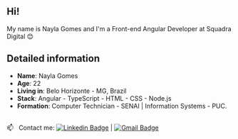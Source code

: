 <!--
**naygo/naygo** is a ✨ _special_ ✨ repository because its `README.md` (this file) appears on your GitHub profile
-->

## Hi!

My name is Nayla Gomes and I'm a Front-end Angular Developer at Squadra Digital 😊

## Detailed information

* **Name**: Nayla Gomes
* **Age**: 22
* **Living in**: Belo Horizonte - MG, Brazil
* **Stack**: Angular - TypeScript - HTML - CSS - Node.js
* **Formation**: Computer Technician - SENAI | Information Systems - PUC.

 
 <br/> :mailbox: &nbsp; Contact me: [![Linkedin Badge](https://img.shields.io/badge/-NaylaGomes-blue?style=flat-square&logo=Linkedin&logoColor=white&link=https://https://www.linkedin.com/in/naygo/)](https://www.linkedin.com/in/naygo/) 
| 
[![Gmail Badge](https://img.shields.io/badge/-nayla.cgs@gmail.com-c14438?style=flat-square&logo=Gmail&logoColor=white&link=mailto:nayla.cgs@gmail.com)](mailto:nayla.cgs@gmail.com)

